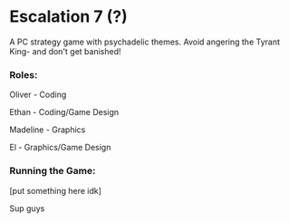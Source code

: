 # Escalation 7 (?)

A PC strategy game with psychadelic themes. Avoid angering the Tyrant King- and don't get banished!


### Roles:
Oliver - Coding

Ethan - Coding/Game Design

Madeline - Graphics

El - Graphics/Game Design

### Running the Game:

[put something here idk]

Sup guys

